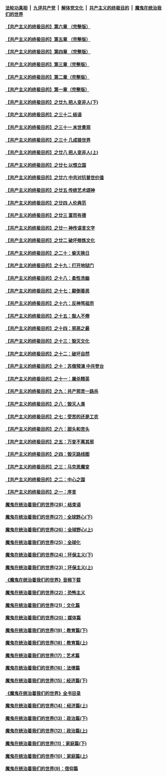 ####  [法轮功真相](../../../../basic/blob/master/README.md?t=06291802) &nbsp;|&nbsp; [九评共产党](../../../../9ping.md/blob/master/README.md?t=06291802) &nbsp;|&nbsp; [解体党文化](../../../../jtdwh.md/blob/master/README.md?t=06291802)  &nbsp;|&nbsp; [共产主义的终极目的](../../../../gczydzjmd.md/blob/master/README.md?t=06291802) &nbsp;|&nbsp; [魔鬼在统治我们的世界](../../../../mgztzwmdsj.md/blob/master/README.md?t=06291802) 

#### [【共产主义的终极目的】第六章 （完整版）](../pages/nsc422/n11428913.md?t=06291802) 

#### [【共产主义的终极目的】第五章 （完整版）](../pages/nsc422/n11428912.md?t=06291802) 

#### [【共产主义的终极目的】第四章 （完整版）](../pages/nsc422/n11428907.md?t=06291802) 

#### [【共产主义的终极目的】第三章（完整版）](../pages/nsc422/n11428848.md?t=06291802) 

#### [【共产主义的终极目的】第二章（完整版）](../pages/nsc422/n11428831.md?t=06291802) 

#### [【共产主义的终极目的】第一章（完整版）](../pages/nsc422/n11417651.md?t=06291802) 

#### [【共产主义的终极目的】之廿九 把人变非人(下)](../pages/nsc422/n11344140.md?t=06291802) 

#### [【共产主义的终极目的】之三十二 结语](../pages/nsc422/n11360535.md?t=06291802) 

#### [【共产主义的终极目的】之三十一 末世景观](../pages/nsc422/n11351129.md?t=06291802) 

#### [【共产主义的终极目的】之三十 几成狼世界](../pages/nsc422/n11348280.md?t=06291802) 

#### [【共产主义的终极目的】之廿八 把人变非人(上)](../pages/nsc422/n11340492.md?t=06291802) 

#### [【共产主义的终极目的】之廿七 以恨立国](../pages/nsc422/n11336944.md?t=06291802) 

#### [【共产主义的终极目的】之廿六 中共对抗普世价值](../pages/nsc422/n11324785.md?t=06291802) 

#### [【共产主义的终极目的】之廿五 传统艺术颂神](../pages/nsc422/n11296396.md?t=06291802) 

#### [【共产主义的终极目的】之廿四 人伦典范](../pages/nsc422/n11296397.md?t=06291802) 

#### [【共产主义的终极目的】之廿三 富而有德](../pages/nsc422/n11283598.md?t=06291802) 

#### [【共产主义的终极目的】之廿一 神传语言文字](../pages/nsc422/n11263265.md?t=06291802) 

#### [【共产主义的终极目的】之廿二 破坏修炼文化](../pages/nsc422/n11245728.md?t=06291802) 

#### [【共产主义的终极目的】之二十：偷天换日](../pages/nsc422/n11238846.md?t=06291802) 

#### [【共产主义的终极目的】之十九：打开地狱门](../pages/nsc422/n11206376.md?t=06291802) 

#### [【共产主义的终极目的】之十八：柔性洗脑](../pages/nsc422/n11199994.md?t=06291802) 

#### [【共产主义的终极目的】之十七：颠倒善恶](../pages/nsc422/n11179782.md?t=06291802) 

#### [【共产主义的终极目的】之十六：反神骂祖宗](../pages/nsc422/n11166798.md?t=06291802) 

#### [【共产主义的终极目的】之十五：毁人不倦](../pages/nsc422/n11166792.md?t=06291802) 

#### [【共产主义的终极目的】之十四：邪恶之最](../pages/nsc422/n11150249.md?t=06291802) 

#### [【共产主义的终极目的】之十三：毁灭文化](../pages/nsc422/n11135227.md?t=06291802) 

#### [【共产主义的终极目的】之十二：破坏自然](../pages/nsc422/n11135214.md?t=06291802) 

#### [【共产主义的终极目的】之十：苏俄预演 中共登台](../pages/nsc422/n11118424.md?t=06291802) 

#### [【共产主义的终极目的】之十一：屠杀精英](../pages/nsc422/n11118442.md?t=06291802) 

#### [【共产主义的终极目的】之九：共产邪灵一路杀](../pages/nsc422/n11114139.md?t=06291802) 

#### [【共产主义的终极目的】之八：毁灭人类](../pages/nsc422/n11108503.md?t=06291802) 

#### [【共产主义的终极目的】之七：受苦的还是工农](../pages/nsc422/n11101809.md?t=06291802) 

#### [【共产主义的终极目的】之六：甜头和苦头](../pages/nsc422/n11096971.md?t=06291802) 

#### [【共产主义的终极目的】之五：万变不离其邪](../pages/nsc422/n11091285.md?t=06291802) 

#### [【共产主义的终极目的】之四：毁灭路线图](../pages/nsc422/n11086284.md?t=06291802) 

#### [【共产主义的终极目的】之三：马克思魔变](../pages/nsc422/n11061941.md?t=06291802) 

#### [【共产主义的终极目的】之二：中心之国](../pages/nsc422/n11047728.md?t=06291802) 

#### [【共产主义的终极目的】之一：序言](../pages/nsc422/n11086077.md?t=06291802) 

#### [魔鬼在统治着我们的世界(28)：结束语](../pages/nsc422/n10936246.md?t=06291802) 

#### [魔鬼在统治着我们的世界(27)：全球野心(下)](../pages/nsc422/n10928319.md?t=06291802) 

#### [魔鬼在统治着我们的世界(26)：全球野心(上)](../pages/nsc422/n10900318.md?t=06291802) 

#### [魔鬼在统治着我们的世界(25)：全球化](../pages/nsc422/n10788205.md?t=06291802) 

#### [魔鬼在统治着我们的世界(24)：环保主义(下)](../pages/nsc422/n10695307.md?t=06291802) 

#### [魔鬼在统治着我们的世界(23)：环保主义(上)](../pages/nsc422/n10688613.md?t=06291802) 

#### [《魔鬼在统治着我们的世界》音频下载](../pages/nsc422/n10635553.md?t=06291802) 

#### [魔鬼在统治着我们的世界(22)：恐怖主义](../pages/nsc422/n10614727.md?t=06291802) 

#### [魔鬼在统治着我们的世界(21)：文化篇](../pages/nsc422/n10597706.md?t=06291802) 

#### [魔鬼在统治着我们的世界(20)：媒体篇](../pages/nsc422/n10586579.md?t=06291802) 

#### [魔鬼在统治着我们的世界(19)：教育篇(下)](../pages/nsc422/n10564808.md?t=06291802) 

#### [魔鬼在统治着我们的世界(18)：教育篇(上)](../pages/nsc422/n10526970.md?t=06291802) 

#### [魔鬼在统治着我们的世界(17)：艺术篇](../pages/nsc422/n10499093.md?t=06291802) 

#### [魔鬼在统治着我们的世界(16)：法律篇](../pages/nsc422/n10485969.md?t=06291802) 

#### [魔鬼在统治着我们的世界(15)：经济篇(下)](../pages/nsc422/n10469975.md?t=06291802) 

#### [《魔鬼在统治着我们的世界》全书目录](../pages/nsc422/n10464261.md?t=06291802) 

#### [魔鬼在统治着我们的世界(14)：经济篇(上)](../pages/nsc422/n10457370.md?t=06291802) 

#### [魔鬼在统治着我们的世界(13)：政治篇(下)](../pages/nsc422/n10448270.md?t=06291802) 

#### [魔鬼在统治着我们的世界(12)：政治篇(上)](../pages/nsc422/n10444576.md?t=06291802) 

#### [魔鬼在统治着我们的世界(11)：家庭篇(下)](../pages/nsc422/n10440961.md?t=06291802) 

#### [魔鬼在统治着我们的世界(10)：家庭篇(上)](../pages/nsc422/n10435448.md?t=06291802) 

#### [魔鬼在统治着我们的世界(9)：信仰篇](../pages/nsc422/n10432159.md?t=06291802) 

